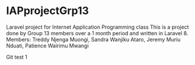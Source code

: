 # IAPprojectGrp13
Laravel project for Internet Application Programming class
This is a project done by Group 13 members over a 1 month period and written in Laravel 8.
Members: Treddy Njenga Muongi, Sandra Wanjiku Ataro, Jeremy Muriu Nduati, Patience Wairimu Mwangi

Git test 1